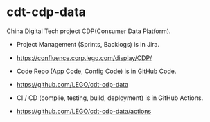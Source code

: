 # cdt-cdp-data
China Digital Tech project CDP(Consumer Data Platform).
- Project Management (Sprints, Backlogs) is in Jira.
* https://confluence.corp.lego.com/display/CDP/
- Code Repo (App Code, Config Code) is in GitHub Code.
* https://github.com/LEGO/cdt-cdp-data
- CI / CD (complie, testing, build, deployment) is in GitHub Actions.
* https://github.com/LEGO/cdt-cdp-data/actions
